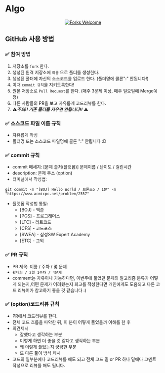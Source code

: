 # Algo

<div align=center>

[![Forks Welcome](https://img.shields.io/badge/Fork-welcome!!-brightgreen.svg?style=flat-square)](https://github.com/tevem1207/Algo/fork)
</div>

## GitHub 사용 방법

### **✅ 참여 방법**

1. 저장소를 `fork` 한다.
2. 생성된 원격 저장소에 `이름` 으로 폴더를 생성한다.
3. 생성된 폴더에 자신의 소스코드를 업로드 한다. (폴더명에 콜론":" 안됩니다!)
4. 이때 `commit 규칙`을 지키도록한다!
5. 원본 저장소로 `Pull Request`를 한다. (매주 3문제 이상, 매주 일요일에 Merge예정)
6. 다른 사람들의 PR을 보고 자유롭게 코드리뷰를 한다.
7. ⚠***주의!! 기존 폴더를 지우면 안됩니다!!*** ⚠

### **✅ 소스코드 파일 이름 규칙**

- 자유롭게 작성
- 폴더명 또는 소스코드 파일명에 콜론 ":" 안됩니다 :D

### **✅ commit 규칙**

- commit 메세지: [문제 출처(플랫폼)] 문제이름 / 난이도 / 걸린시간
- description: 문제 주소 (option)
- 터미널에서 작성법:

`git commit -m "[BOJ] Hello World / 브론즈5 / 1분" -m "https://www.acmicpc.net/problem/2557"`

- 플랫폼 작성법 통일:
    - [BOJ] - 백준
    - [PGS] - 프로그래머스
    - [LTC] - 리트코드
    - [CFS] - 코드포스
    - [SWEA] - 삼성SW Expert Academy
    - [ETC] - 그외

### **✅ PR 규칙**

- PR 제목: 이름 / 주차 / 몇 문제
- `황태희 / 2월 1주차 / 4문제`
- comment는 자유이나 가능하다면, 이번주에 풀었던 문제의 알고리즘 분류가 어떻게 되는지,어떤 문제가 어려웠는지 회고를 작성한다면 개인에게도 도움되고 다른 코드 리뷰어가 참고하기 좋을 것 같습니다 :)

### **✅ (option)코드리뷰 규칙**

- PR에서 코드리뷰를 한다.
- 전체 코드 흐름을 파악한 뒤, 이 분이 어떻게 풀었을까 이해를 한 후
- 의견제시
    - 잘했다고 생각하는 부분
    - 이렇게 하면 더 좋을 것 같다고 생각하는 부분
    - 왜 이렇게 풀었는지 궁금한 부분
    - 또 다른 풀이 방식 제시
- 코드의 일부분에다 코드리뷰를 해도 되고 전체 코드 밑 or PR 하나 밑에다 코멘트 작성으로 리뷰를 해도 됩니다.